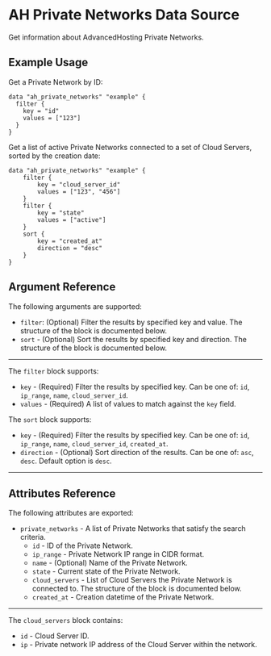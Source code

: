 # AH Private Networks Data Source

Get information about AdvancedHosting Private Networks.

## Example Usage

Get a Private Network by ID:

```hcl
data "ah_private_networks" "example" {
  filter {
    key = "id"
    values = ["123"]
  }
}
```


Get a list of active Private Networks connected to a set of Cloud Servers, sorted by the creation date:

```hcl
data "ah_private_networks" "example" {
    filter {
        key = "cloud_server_id"
        values = ["123", "456"]
    }
    filter {
        key = "state"
        values = ["active"]
    }
    sort {
        key = "created_at"
        direction = "desc"
    }
}
```

## Argument Reference

The following arguments are supported:

* `filter`: (Optional) Filter the results by specified key and value. The structure of the block is documented below.
* `sort` - (Optional) Sort the results by specified key and direction. The structure of the block is documented below.

---

The `filter` block supports:
* `key` - (Required) Filter the results by specified key. Can be one of: `id`, `ip_range`, `name`, `cloud_server_id`.
* `values` - (Required) A list of values to match against the `key` field.

The `sort` block supports:
* `key` - (Required) Filter the results by specified key. Can be one of: `id`, `ip_range`, `name`, `cloud_server_id`, `created_at`.
* `direction` - (Optional) Sort direction of the results. Can be one of: `asc`, `desc`. Default option is `desc`.

---

## Attributes Reference

The following attributes are exported:

* `private_networks` - A list of Private Networks that satisfy the search criteria.
    * `id` -  ID of the Private Network.
    * `ip_range` - Private Network IP range in CIDR format.
    * `name` - (Optional) Name of the Private Network.
    * `state` - Current state of the Private Network.
    * `cloud_servers` - List of Cloud Servers the Private Network is connected to. The structure of the block is documented below.
    * `created_at` - Creation datetime of the Private Network.

---

The `cloud_servers` block contains:

* `id` - Cloud Server ID.
* `ip` - Private network IP address of the Cloud Server within the network.